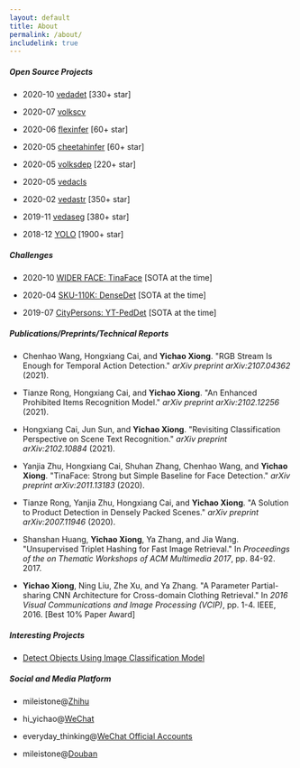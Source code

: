 ```yaml
---
layout: default
title: About
permalink: /about/
includelink: true
---
```


##### Open Source Projects

- 2020-10 [vedadet](https://github.com/Media-Smart/vedadet) [330+ star]

- 2020-07 [volkscv](https://github.com/Media-Smart/volkscv)

- 2020-06 [flexinfer](https://github.com/Media-Smart/flexinfer) [60+ star]

- 2020-05 [cheetahinfer](https://github.com/Media-Smart/cheetahinfer) [60+ star]

- 2020-05 [volksdep](https://github.com/Media-Smart/volksdep) [220+ star]

- 2020-05 [vedacls](https://github.com/Media-Smart/vedacls)

- 2020-02 [vedastr](https://github.com/Media-Smart/vedastr) [350+ star]

- 2019-11 [vedaseg](https://github.com/Media-Smart/vedaseg) [380+ star]

- 2018-12 [YOLO](https://github.com/Tencent/ObjectDetection-OneStageDet) [1900+ star]

##### Challenges

- 2020-10 [WIDER FACE: TinaFace](https://github.com/Media-Smart/vedadet/tree/main/configs/trainval/tinaface) [SOTA at the time]

- 2020-04 [SKU-110K: DenseDet](https://github.com/Media-Smart/SKU110K-DenseDet) [SOTA at the time]

- 2019-07 [CityPersons: YT-PedDet](https://github.com/cvgroup-njust/CityPersons) [SOTA at the time]

##### Publications/Preprints/Technical Reports
- Chenhao Wang, Hongxiang Cai, and **Yichao Xiong**. "RGB Stream Is Enough for Temporal Action Detection." *arXiv preprint arXiv:2107.04362* (2021).

- Tianze Rong, Hongxiang Cai, and **Yichao Xiong**. "An Enhanced Prohibited Items Recognition Model." *arXiv preprint arXiv:2102.12256* (2021).

- Hongxiang Cai, Jun Sun, and **Yichao Xiong**. "Revisiting Classification Perspective on Scene Text Recognition." *arXiv preprint arXiv:2102.10884* (2021).

- Yanjia Zhu, Hongxiang Cai, Shuhan Zhang, Chenhao Wang, and **Yichao Xiong**. "TinaFace: Strong but Simple Baseline for Face Detection." *arXiv preprint arXiv:2011.13183* (2020).

- Tianze Rong, Yanjia Zhu, Hongxiang Cai, and **Yichao Xiong**. "A Solution to Product Detection in Densely Packed Scenes." *arXiv preprint arXiv:2007.11946* (2020).

- Shanshan Huang, **Yichao Xiong**, Ya Zhang, and Jia Wang. "Unsupervised Triplet Hashing for Fast Image Retrieval." In *Proceedings of the on Thematic Workshops of ACM Multimedia 2017*, pp. 84-92. 2017.

- **Yichao Xiong**, Ning Liu, Zhe Xu, and Ya Zhang. "A Parameter Partial-sharing CNN Architecture for Cross-domain Clothing Retrieval." In *2016 Visual Communications and Image Processing (VCIP)*, pp. 1-4. IEEE, 2016. [Best 10% Paper Award]

##### Interesting Projects

- [Detect Objects Using Image Classification Model](https://github.com/Media-Smart/cls2det)

##### Social and Media Platform

- mileistone@[Zhihu](https://zhihu.com)

- hi_yichao@[WeChat](https://weixin.qq.com/)

- everyday_thinking@[WeChat Official Accounts](https://weixin.qq.com/)

- mileistone@[Douban](https://www.douban.com/people/mileistone)
